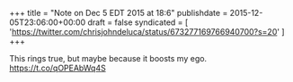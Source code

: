 +++
title = "Note on Dec 5 EDT 2015 at 18:6"
publishdate = 2015-12-05T23:06:00+00:00
draft = false
syndicated = [ 'https://twitter.com/chrisjohndeluca/status/673277169766940700?s=20' ]
+++

This rings true, but maybe because it boosts my ego.  https://t.co/qOPEAbWq4S
